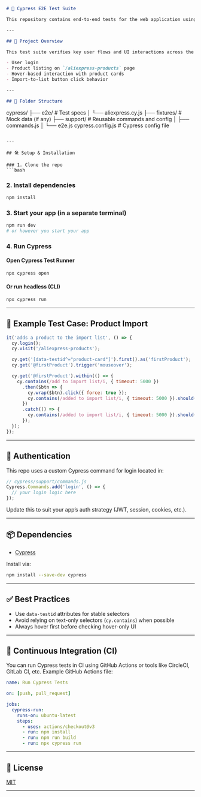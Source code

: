 ```md
# 🧪 Cypress E2E Test Suite

This repository contains end-to-end tests for the web application using [Cypress](https://www.cypress.io/), a modern JavaScript-based testing framework built for fast, reliable testing of anything that runs in the browser.

---

## 🚀 Project Overview

This test suite verifies key user flows and UI interactions across the app, including:

- User login
- Product listing on `/aliexpress-products` page
- Hover-based interaction with product cards
- Import-to-list button click behavior

---

## 📁 Folder Structure

```

cypress/
├── e2e/                # Test specs
│   └── aliexpress.cy.js
├── fixtures/           # Mock data (if any)
├── support/            # Reusable commands and config
│   ├── commands.js
│   └── e2e.js
cypress.config.js       # Cypress config file

````

---

## 🛠️ Setup & Installation

### 1. Clone the repo
```bash

````

### 2. Install dependencies

```bash
npm install
```

### 3. Start your app (in a separate terminal)

```bash
npm run dev
# or however you start your app
```

### 4. Run Cypress

#### Open Cypress Test Runner

```bash
npx cypress open
```

#### Or run headless (CLI)

```bash
npx cypress run
```

---

## 🧪 Example Test Case: Product Import

```js
it('adds a product to the import list', () => {
  cy.login();
  cy.visit('/aliexpress-products');

  cy.get('[data-testid^="product-card"]').first().as('firstProduct');
  cy.get('@firstProduct').trigger('mouseover');

  cy.get('@firstProduct').within(() => {
    cy.contains(/add to import list/i, { timeout: 5000 })
      .then($btn => {
        cy.wrap($btn).click({ force: true });
        cy.contains(/added to import list/i, { timeout: 5000 }).should('be.visible');
      })
      .catch(() => {
        cy.contains(/added to import list/i, { timeout: 5000 }).should('be.visible');
      });
  });
});
```

---

## 🔐 Authentication

This repo uses a custom Cypress command for login located in:

```js
// cypress/support/commands.js
Cypress.Commands.add('login', () => {
  // your login logic here
});
```

Update this to suit your app’s auth strategy (JWT, session, cookies, etc.).

---

## 📦 Dependencies

* [Cypress](https://www.npmjs.com/package/cypress)

Install via:

```bash
npm install --save-dev cypress
```

---

## ✅ Best Practices

* Use `data-testid` attributes for stable selectors
* Avoid relying on text-only selectors (`cy.contains`) when possible
* Always hover first before checking hover-only UI

---

## 🧪 Continuous Integration (CI)

You can run Cypress tests in CI using GitHub Actions or tools like CircleCI, GitLab CI, etc. Example GitHub Actions file:

```yaml
name: Run Cypress Tests

on: [push, pull_request]

jobs:
  cypress-run:
    runs-on: ubuntu-latest
    steps:
      - uses: actions/checkout@v3
      - run: npm install
      - run: npm run build
      - run: npx cypress run
```

---

## 📄 License

[MIT](./LICENSE)

---
